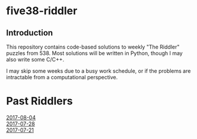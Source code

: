 # five38-riddler

## Introduction

This repository contains code-based solutions to weekly "The Riddler" puzzles from 538. Most solutions will be written in Python, though I may also write some C/C++.

I may skip some weeks due to a busy work schedule, or if the problems are intractable from a computational perspective.

# Past Riddlers

<a href="https://frankzliu.com/the-riddler-2017-08-04-edition/">2017-08-04</a><br />
<a href="https://frankzliu.com/the-riddler-2017-07-28-edition/">2017-07-28</a><br />
<a href="https://frankzliu.com/the-riddler-2017-07-21-edition/">2017-07-21</a>
